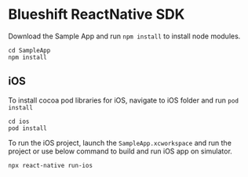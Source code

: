 # Blueshift ReactNative SDK

Download the Sample App and run `npm install` to install node modules.
```
cd SampleApp
npm install
```

## iOS
To install cocoa pod libraries for iOS, navigate to iOS folder and run `pod install`
```
cd ios
pod install
```
To run the iOS project, launch the `SampleApp.xcworkspace` and run the project or use below command to build and run iOS app on simulator. 
```
npx react-native run-ios
```
